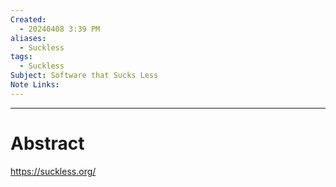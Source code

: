 ```yaml
---
Created:
  - 20240408 3:39 PM
aliases:
  - Suckless
tags:
  - Suckless
Subject: Software that Sucks Less
Note Links:
---
```

--------
# Abstract

https://suckless.org/

